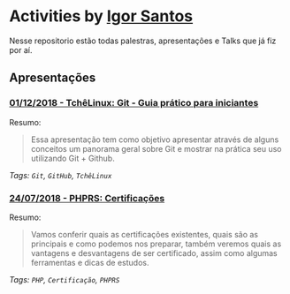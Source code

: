 # Activities by <a href="https://twitter.comIgor_Duarte" target="_blank">Igor Santos</a>


Nesse repositorio estão todas palestras, apresentações e Talks que já fiz por aí.


## Apresentações

### [01/12/2018 - TchêLinux: Git - Guia prático para iniciantes](01-12-18-TcheLinux_Git_Guia_prático_para_iniciantes.pptx)


Resumo:

> Essa apresentação tem como objetivo apresentar através de alguns conceitos um panorama geral sobre Git e mostrar na prática seu uso utilizando Git + Github.


_Tags: `Git`, `GitHub`, `TchêLinux`_

### [24/07/2018 - PHPRS: Certificações](24-07-18-PHPRS_Certificação_PHP.pptx)


Resumo:

> Vamos conferir quais as certificações existentes, quais são as principais e como podemos nos preparar, também veremos quais as vantagens e desvantagens de ser certificado, assim como algumas ferramentas e dicas de estudos.


_Tags: `PHP`, `Certificação`, `PHPRS`_

